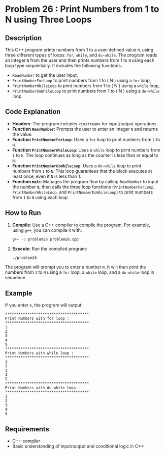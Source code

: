 # Problem 26 : Print Numbers from 1 to N using Three Loops

## Description
This C++ program prints numbers from 1 to a user-defined value `N`, using three different types of loops: `for`, `while`, and `do-while`. The program reads an integer `N` from the user and then prints numbers from 1 to `N` using each loop type sequentially. It includes the following functions:
- `ReadNumber` to get the user input,
- `PrintNumberForLoop` to print numbers from 1 to \( N \) using a `for` loop,
- `PrintNumberWhileLoop` to print numbers from 1 to \( N \) using a `while` loop,
- `PrintNumberDoWhileLoop` to print numbers from 1 to \( N \) using a `do-while` loop.

## Code Explanation

- **Headers**: The program includes `<iostream>` for input/output operations.
- **Function `ReadNumber`**: Prompts the user to enter an integer `N` and returns the value.
- **Function `PrintNumberForLoop`**: Uses a `for` loop to print numbers from `1` to `N`.
- **Function `PrintNumberWhileLoop`**: Uses a `while` loop to print numbers from `1` to `N`. The loop continues as long as the counter is less than or equal to `N`.
- **Function `PrintNumberDoWhileLoop`**: Uses a `do-while` loop to print numbers from `1` to `N`. This loop guarantees that the block executes at least once, even if `N` is less than 1.
- **Function `main`**: Manages the program flow by calling `ReadNumber` to input the number `N`, then calls the three loop functions (`PrintNumberForLoop`, `PrintNumberWhileLoop`, and `PrintNumberDoWhileLoop`) to print numbers from `1` to `N` using each loop.



## How to Run

1. **Compile**: Use a C++ compiler to compile the program. For example, using `g++`, you can compile it with:
   ```bash
   g++ -o problem26 problem26.cpp
   ```
2. **Execute**: Run the compiled program:
   ```bash
   ./problem26
   ```

  The program will prompt you to enter a number `N`. It will then print the numbers from `1` to `N` using a `for` loop, a `while` loop, and a `do-while` loop in sequence.

## Example

If you enter `5`, the program will output:
```
**************************************
Print Numbers with for loop :
**************************************
1
2
3
4
5
**************************************
Print Numbers with while loop : 
**************************************
1
2
3
4
5
**************************************
Print Numbers with do while loop : 
**************************************
1
2
3
4
5
```


## Requirements
- C++ compiler
- Basic understanding of input/output and conditional logic in C++



